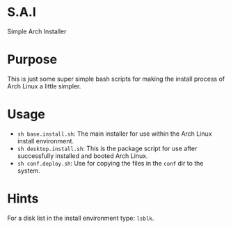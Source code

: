 S.A.I
=====

Simple Arch Installer

Purpose
=======
This is just some super simple bash scripts for making the install process of Arch Linux a little simpler.

Usage
=====
  * `sh base.install.sh`: The main installer for use within the Arch Linux install environment.
  * `sh desktop.install.sh`: This is the package script for use after successfully installed and booted Arch Linux.
  * `sh conf.deploy.sh`: Use for copying the files in the `conf` dir to the system. 

Hints
=====
For a disk list in the install environment type: `lsblk`.
